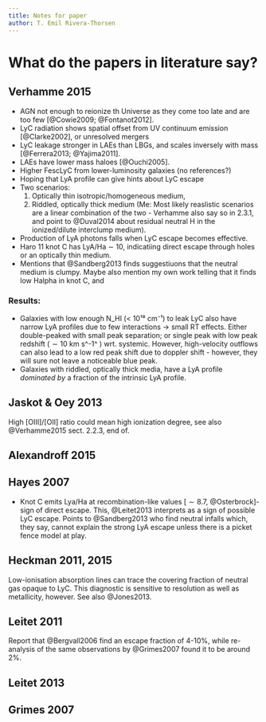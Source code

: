 ```yaml
---
title: Notes for paper
author: T. Emil Rivera-Thorsen
---
```


What do the papers in literature say? 
=======================================

Verhamme 2015 
--------------

* AGN not enough to reionize th Universe as they come too late and are too few
  [@Cowie2009; @Fontanot2012]. 
* LyC radiation shows spatial offset from UV continuum emission [@Clarke2002],
  or unresolved mergers
* LyC leakage stronger in LAEs than LBGs, and scales inversely with mass
  [@Ferrera2013; @Yajima2011].
* LAEs have lower mass haloes [@Ouchi2005].
* Higher FescLyC from lower-luminosity galaxies (no references?)
* Hoping that LyA profile can give hints about LyC escape
* Two scenarios: 
    1. Optically thin isotropic/homogeneous medium, 
    2. Riddled, optically thick medium
    (Me: Most likely reaslistic scenarios are a linear combination of the two - Verhamme also say so in 2.3.1, and point to @Duval2014 about residual neutral H in the ionized/dilute interclump medium).
* Production of LyA photons falls when LyC escape becomes effective.
* Haro 11 knot C has LyA/Ha $\sim$ 10, indicatiing direct escape through holes
  or an optically thin medium. 
* Mentions that @Sandberg2013 finds suggestiuons that the neutral medium is
  clumpy. Maybe also mention my own work telling that it finds low Halpha in
  knot C, and 

### Results: 

* Galaxies with low enough N_HI (< 10¹⁸ cm⁻¹) to leak LyC also have narrow LyA
  profiles due to few interactions -> small RT effects. Either double-peaked
  with small peak separation; or single peak with low peak redshift ($\sim 10$
  km s^-1^ ) wrt. systemic. However, high-velocity outflows can also lead to a
  low red peak shift due to doppler shift - however, they will sure not leave a
  noticeable blue peak.
* Galaxies with riddled, optically thick media, have a LyA profile *dominated
  by* a fraction of the intrinsic LyA profile. 


Jaskot & Oey 2013 
------------------

High [OIII]/[OII] ratio could mean high ionization degree, see also
@Verhamme2015 sect. 2.2.3, end of. 

Alexandroff 2015 
-----------------

Hayes 2007 
-----------

* Knot C emits Lya/Ha at recombination-like values [$\sim 8.7$, @Osterbrock]-
  sign of direct escape. This, @Leitet2013 interprets as a sign of possible LyC
  escape. Points to @Sandberg2013 who find neutral infalls which, they say,
  cannot explain the strong LyA escape unless there is a picket fence model at
  play.

Heckman 2011, 2015 
-------------------

Low-ionisation absorption lines can trace the covering fraction of neutral gas
opaque to LyC. This diagnostic is sensitive to resolution as well as
metallicity, however. See also @Jones2013.


Leitet 2011 
------------

Report that @Bergvall2006 find an escape fraction of 4-10%, while re-analysis
of the same observations by @Grimes2007 found it to be around 2%. 



Leitet 2013 
------------


Grimes 2007 
------------


